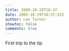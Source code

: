 ```yaml
---
title: 2009-10-29T10-37
date: 2009-10-29T10:37:52Z
author: Lee Turner
showtoc: false
comments: true
---
```


First trip to the tip

